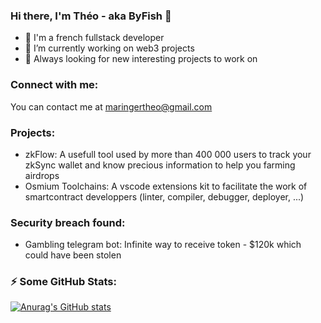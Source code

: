 ### Hi there, I'm Théo - aka ByFish 👋

- 🔭 I'm a french fullstack developer 
- 🌱 I’m currently working on web3 projects
- 👯 Always looking for new interesting projects to work on

### Connect with me:
You can contact me at maringertheo@gmail.com

### Projects:
- zkFlow: A usefull tool used by more than 400 000 users to track your zkSync wallet and know precious information to help you farming airdrops
- Osmium Toolchains: A vscode extensions kit to facilitate the work of smartcontract developpers (linter, compiler, debugger, deployer, ...)

### Security breach found:
- Gambling telegram bot: Infinite way to receive token - $120k which could have been stolen

### :zap: Some GitHub Stats:

[![Anurag's GitHub stats](https://github-readme-stats.vercel.app/api?username=byfishh)](https://github.com/anuraghazra/github-readme-stats)
